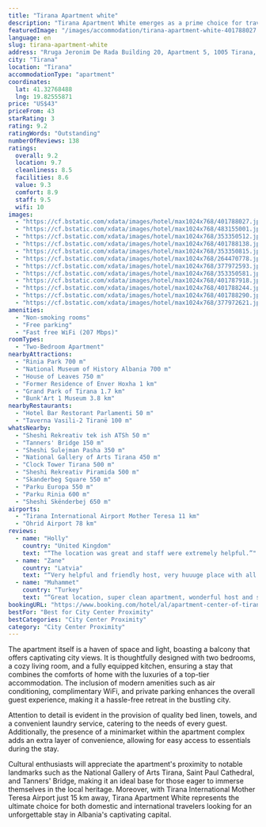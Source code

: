```yaml
---
title: "Tirana Apartment white"
description: "Tirana Apartment White emerges as a prime choice for travelers seeking the perfect blend of comfort and convenience in the heart of Tirana."
featuredImage: "/images/accommodation/tirana-apartment-white-401788027.jpg"
language: en
slug: tirana-apartment-white
address: "Rruga Jeronim De Rada Building 20, Apartment 5, 1005 Tirana, Albania"
city: "Tirana"
location: "Tirana"
accommodationType: "apartment"
coordinates:
  lat: 41.32768488
  lng: 19.82555871
price: "US$43"
priceFrom: 43
starRating: 3
rating: 9.2
ratingWords: "Outstanding"
numberOfReviews: 138
ratings:
  overall: 9.2
  location: 9.7
  cleanliness: 8.5
  facilities: 8.6
  value: 9.3
  comfort: 8.9
  staff: 9.5
  wifi: 10
images:
  - "https://cf.bstatic.com/xdata/images/hotel/max1024x768/401788027.jpg?k=1092a839c8f469177082f78a8d72aee29286ddd42dd40ee4a3f932766b460c5b&o=&hp=1"
  - "https://cf.bstatic.com/xdata/images/hotel/max1024x768/483155001.jpg?k=366a68235061bb1891662fa78c08479541ad3b156aad61252638ae2d8d8c5e98&o=&hp=1"
  - "https://cf.bstatic.com/xdata/images/hotel/max1024x768/353350512.jpg?k=ef9abf1461e96442d8adebc086cf70b33e156d142f3f0642267350b833c48cf2&o=&hp=1"
  - "https://cf.bstatic.com/xdata/images/hotel/max1024x768/401788138.jpg?k=4b6af61ae203cd7afea3b9a5d7b29a3d877570dcabf6b373d924a6bce2a0e84c&o=&hp=1"
  - "https://cf.bstatic.com/xdata/images/hotel/max1024x768/353350815.jpg?k=a97e031f1e0a25397e298abd751afe07418520b0478a28695bbd14a7eb0de47d&o=&hp=1"
  - "https://cf.bstatic.com/xdata/images/hotel/max1024x768/264470778.jpg?k=38ba056407559d25c4e7e244dc0c3ea190c7422662b43fb4ee2f586f80c8a1f2&o=&hp=1"
  - "https://cf.bstatic.com/xdata/images/hotel/max1024x768/377972593.jpg?k=a82b27aa270558e694d44ba0319ba9ca554c9e7711f8d4b2084dd4e76baa6cf8&o=&hp=1"
  - "https://cf.bstatic.com/xdata/images/hotel/max1024x768/353350581.jpg?k=8b45100d55811063af4eb082de8d49eca6310b779179a304349655e71cabb7fc&o=&hp=1"
  - "https://cf.bstatic.com/xdata/images/hotel/max1024x768/401787918.jpg?k=8d4c09e36befede4a1592660fe6c7565189cb51ab8da9e91acbbaea2d7c52ef7&o=&hp=1"
  - "https://cf.bstatic.com/xdata/images/hotel/max1024x768/401788244.jpg?k=6c2f3819e9005dfaf8159c8226e9f699b31540599554893c835d91719774c8a2&o=&hp=1"
  - "https://cf.bstatic.com/xdata/images/hotel/max1024x768/401788290.jpg?k=fabe2e1e46f58b5ae5cd7fa9287ae7fa77c631eefc5f0f16cae1e6593d41553d&o=&hp=1"
  - "https://cf.bstatic.com/xdata/images/hotel/max1024x768/377972621.jpg?k=0750695954c0fb5e5502b3c07c40c8d9dd93e6e74e0f997b3c4a6c8ac93ef063&o=&hp=1"
amenities:
  - "Non-smoking rooms"
  - "Free parking"
  - "Fast free WiFi (207 Mbps)"
roomTypes:
  - "Two-Bedroom Apartment"
nearbyAttractions:
  - "Rinia Park 700 m"
  - "National Museum of History Albania 700 m"
  - "House of Leaves 750 m"
  - "Former Residence of Enver Hoxha 1 km"
  - "Grand Park of Tirana 1.7 km"
  - "Bunk'Art 1 Museum 3.8 km"
nearbyRestaurants:
  - "Hotel Bar Restorant Parlamenti 50 m"
  - "Taverna Vasili-2 Tiranë 100 m"
whatsNearby:
  - "Sheshi Rekreativ tek ish ATSh 50 m"
  - "Tanners' Bridge 150 m"
  - "Sheshi Sulejman Pasha 350 m"
  - "National Gallery of Arts Tirana 450 m"
  - "Clock Tower Tirana 500 m"
  - "Sheshi Rekreativ Piramida 500 m"
  - "Skanderbeg Square 550 m"
  - "Parku Europa 550 m"
  - "Parku Rinia 600 m"
  - "Sheshi Skënderbej 650 m"
airports:
  - "Tirana International Airport Mother Teresa 11 km"
  - "Ohrid Airport 78 km"
reviews:
  - name: "Holly"
    country: "United Kingdom"
    text: "“The location was great and staff were extremely helpful.”"
  - name: "Zane"
    country: "Latvia"
    text: "“Very helpful and friendly host, very huuuge place with all the facilities needed”"
  - name: "Muhammet"
    country: "Turkey"
    text: "“Great location, super clean apartment, wonderful host and superman host’s mom. Host is anytime and everytime ready to respond. Strongly recommended.”"
bookingURL: "https://www.booking.com/hotel/al/apartment-center-of-tirana-110m2-1184-sq-ft.en-gb.html?aid=8035640"
bestFor: "Best for City Center Proximity"
bestCategories: "City Center Proximity"
category: "City Center Proximity"
---
```


The apartment itself is a haven of space and light, boasting a balcony that offers captivating city views. It is thoughtfully designed with two bedrooms, a cozy living room, and a fully equipped kitchen, ensuring a stay that combines the comforts of home with the luxuries of a top-tier accommodation. The inclusion of modern amenities such as air conditioning, complimentary WiFi, and private parking enhances the overall guest experience, making it a hassle-free retreat in the bustling city.

Attention to detail is evident in the provision of quality bed linen, towels, and a convenient laundry service, catering to the needs of every guest. Additionally, the presence of a minimarket within the apartment complex adds an extra layer of convenience, allowing for easy access to essentials during the stay.

Cultural enthusiasts will appreciate the apartment's proximity to notable landmarks such as the National Gallery of Arts Tirana, Saint Paul Cathedral, and Tanners' Bridge, making it an ideal base for those eager to immerse themselves in the local heritage. Moreover, with Tirana International Mother Teresa Airport just 15 km away, Tirana Apartment White represents the ultimate choice for both domestic and international travelers looking for an unforgettable stay in Albania's captivating capital.